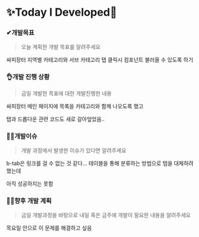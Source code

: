 # ✨Today I Developed🤞



### ✔개발목표

> 오늘 계획한 개발 목표를 알려주세요

싸피장터 지역별 카테고리와 서브 카테고리 탭 클릭시 컴포넌트 불러올 수 있도록 하기 

### 👌개발 진행 상황

> 금일 개발한 목표에 대한 개발진행한 내용

싸피장터 메인 페이지에 목록을 카테고리와 함께 나오도록 했고 

탭과 드롭다운 관련 코드도 새로 갈아엎었음..



### 🤷‍♂️개발이슈

> 개발 과정에서 발생한 이슈가 있다면 알려주세요

b-tab은 링크를 걸 수 없는 것 같다...  테이블을 통해 분류하는 방법으로 탭을 대체하려했는데 

아직 성공하지는 못함 

### 🐱‍🚀향후 개발 계획

> 금일 개발과정을 바탕으로 내일 혹은 금주에 개발이 필요한 내용을 알려주세요

목요일 안으로 이 문제를 해결하고 싶음 